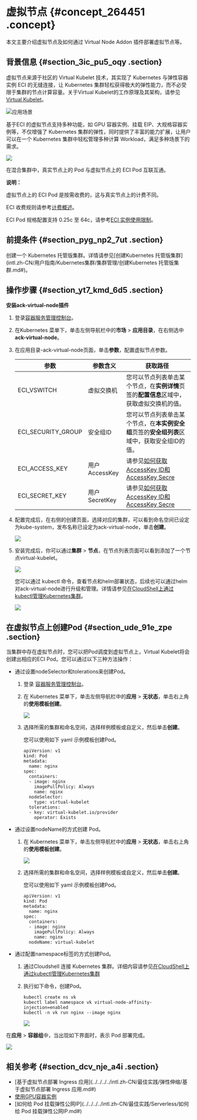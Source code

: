 # 虚拟节点 {#concept_264451 .concept}

本文主要介绍虚拟节点及如何通过 Virtual Node Addon 插件部署虚拟节点等。

## 背景信息 {#section_3ic_pu5_oqy .section}

虚拟节点来源于社区的 Virtual Kubelet 技术，其实现了 Kubernetes 与弹性容器实例 ECI 的无缝连接，让 Kubernetes 集群轻松获得极大的弹性能力，而不必受限于集群的节点计算容量。关于Virtual Kubelet的工作原理及其架构，请参见[Virtual Kubelet](https://virtual-kubelet.io/docs/architecture/)。

![](images/47291_zh-CN.png "应用场景")

基于ECI 的虚拟节点支持多种功能，如 GPU 容器实例、挂载 EIP、大规格容器实例等，不仅增强了 Kubernetes 集群的弹性，同时提供了丰富的能力扩展，让用户可以在一个 Kubernetes 集群中轻松管理多种计算 Workload，满足多种场景下的需求。

![](http://static-aliyun-doc.oss-cn-hangzhou.aliyuncs.com/assets/img/218258/155900886447141_zh-CN.png)

在混合集群中，真实节点上的 Pod 与虚拟节点上的 ECI Pod 互联互通。

**说明：** 

虚拟节点上的 ECI Pod 是按需收费的，这与真实节点上的计费不同。

ECI 收费规则请参考[计费概述](https://help.aliyun.com/document_detail/89142.html)。

ECI Pod 规格配置支持 0.25c 至 64c，请参考[ECI 实例使用限制](https://help.aliyun.com/document_detail/89138.html)。

## 前提条件 {#section_pyg_np2_7ut .section}

创建一个 Kubernetes 托管版集群。详情请参见[创建Kubernetes 托管版集群](intl.zh-CN/用户指南/Kubernetes集群/集群管理/创建Kubernetes 托管版集群.md#)。

## 操作步骤 {#section_yt7_kmd_6d5 .section}

**安装ack-virtual-node插件** 

1.  登录[容器服务管理控制台](https://cs.console.aliyun.com/)。
2.  在Kubernetes 菜单下，单击左侧导航栏中的**市场** \> **应用目录**，在右侧选中**ack-virtual-node**。
3.  在应用目录-ack-virtual-node页面，单击**参数**，配置虚拟节点参数。

    |参数|参数含义|获取路径|
    |--|----|----|
    |ECI\_VSWITCH|虚拟交换机|您可以节点列表单击某个节点，在**实例详情**页签的**配置信息**区域中，获取虚拟交换机的值。|
    |ECI\_SECURITY\_GROUP|安全组ID|您可以节点列表单击某个节点，在**本实例安全组**页签的**安全组列表**区域中，获取安全组ID的值。|
    |ECI\_ACCESS\_KEY|用户AccessKey|请参见[如何获取AccessKey ID和AccessKey Secre](https://help.aliyun.com/knowledge_detail/38738.html)|
    |ECI\_SECRET\_KEY|用户SecretKey|请参见[如何获取AccessKey ID和AccessKey Secre](https://help.aliyun.com/knowledge_detail/38738.html)|

4.  配置完成后，在右侧的创建页面，选择对应的集群，可以看到命名空间已设定为kube-system，发布名称已设定为ack-virtual-node，单击**创建**。

    ![](http://static-aliyun-doc.oss-cn-hangzhou.aliyuncs.com/assets/img/218258/155900886447256_zh-CN.png)

5.  安装完成后，你可以通过**集群** \> **节点**，在节点列表页面可以看到添加了一个节点virtual-kubelet。

    ![](http://static-aliyun-doc.oss-cn-hangzhou.aliyuncs.com/assets/img/218258/155900886447272_zh-CN.png)

    您可以通过 kubectl 命令，查看节点和helm部署状态，后续也可以通过helm对ack-virtual-node进行升级和管理。详情请参见[在CloudShell上通过kubectl管理Kubernetes集群](intl.zh-CN/用户指南/Kubernetes集群/集群管理/在CloudShell上通过kubectl管理Kubernetes集群.md#)。

    ![](http://static-aliyun-doc.oss-cn-hangzhou.aliyuncs.com/assets/img/218258/155900886447274_zh-CN.png)


## 在虚拟节点上创建Pod {#section_ude_91e_zpe .section}

当集群中存在虚拟节点时，您可以把Pod调度到虚拟节点上，Virtual Kubelet将会创建出相应的ECI Pod。您可以通过以下三种方法操作：

-   通过设置nodeSelector和tolerations来创建Pod。
    1.  登录 [容器服务管理控制台](https://cs.console.aliyun.com/)。
    2.  在 Kubernetes 菜单下，单击左侧导航栏中的**应用** \> **无状态**，单击右上角的**使用模板创建**。

        ![](http://static-aliyun-doc.oss-cn-hangzhou.aliyuncs.com/assets/img/218258/155900886547286_zh-CN.png)

    3.  选择所需的集群和命名空间，选择样例模板或自定义，然后单击**创建**。

        您可以使用如下 yaml 示例模板创建Pod。

        ``` {#codeblock_9gq_lu5_8mt}
        apiVersion: v1
        kind: Pod
        metadata:
          name: nginx
        spec:
          containers:
          - image: nginx
            imagePullPolicy: Always
            name: nginx
          nodeSelector:
            type: virtual-kubelet
          tolerations:
          - key: virtual-kubelet.io/provider
            operator: Exists
        ```

-   通过设置nodeName的方式创建 Pod。
    1.  在 Kubernetes 菜单下，单击左侧导航栏中的**应用** \> **无状态**，单击右上角的**使用模板创建**。

        ![](http://static-aliyun-doc.oss-cn-hangzhou.aliyuncs.com/assets/img/218258/155900886547286_zh-CN.png)

    2.  选择所需的集群和命名空间，选择样例模板或自定义，然后单击**创建**。

        您可以使用如下 yaml 示例模板创建Pod。

        ``` {#codeblock_hyh_066_7dg}
        apiVersion: v1
        kind: Pod
        metadata:
          name: nginx
        spec:
          containers:
          - image: nginx
            imagePullPolicy: Always
            name: nginx
          nodeName: virtual-kubelet
        ```

-   通过配置namespace标签的方式创建Pod。
    1.  通过Cloudshell 连接 Kubernetes 集群。详细内容请参见[在CloudShell上通过kubectl管理Kubernetes集群](intl.zh-CN/用户指南/Kubernetes集群/集群管理/在CloudShell上通过kubectl管理Kubernetes集群.md#)
    2.  执行如下命令，创建Pod。

        ``` {#codeblock_y9o_npq_tfi}
        kubectl create ns vk
        kubectl label namespace vk virtual-node-affinity-injection=enabled
        kubectl -n vk run nginx --image nginx
        ```

        ![](http://static-aliyun-doc.oss-cn-hangzhou.aliyuncs.com/assets/img/218258/155900886547288_zh-CN.png)


在**应用** \> **容器组**中，当出现如下界面时，表示 Pod 部署完成。

![](http://static-aliyun-doc.oss-cn-hangzhou.aliyuncs.com/assets/img/218258/155900886547290_zh-CN.png)

## 相关参考 {#section_dcv_nje_a4i .section}

-   [基于虚拟节点部署 Ingress 应用](../../../../intl.zh-CN/最佳实践/弹性伸缩/基于虚拟节点部署 Ingress 应用.md#)
-   [使用GPU容器实例](../../../../intl.zh-CN/最佳实践/Serverless/使用GPU容器实例.md#)
-   [如何给 Pod 挂载弹性公网IP](../../../../intl.zh-CN/最佳实践/Serverless/如何给 Pod 挂载弹性公网IP.md#)

